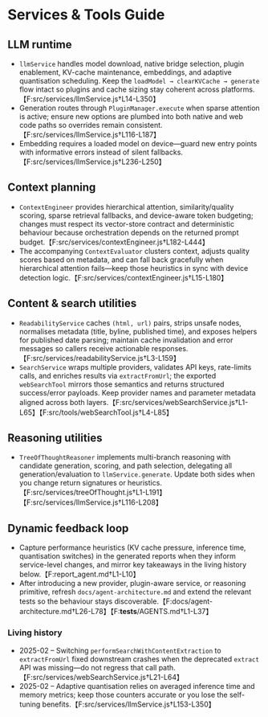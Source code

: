 # Services & Tools Guide

## LLM runtime
- `llmService` handles model download, native bridge selection, plugin enablement, KV-cache maintenance, embeddings, and adaptive quantisation scheduling. Keep the `loadModel → clearKVCache → generate` flow intact so plugins and cache sizing stay coherent across platforms.【F:src/services/llmService.js†L14-L350】
- Generation routes through `PluginManager.execute` when sparse attention is active; ensure new options are plumbed into both native and web code paths so overrides remain consistent.【F:src/services/llmService.js†L116-L187】
- Embedding requires a loaded model on device—guard new entry points with informative errors instead of silent fallbacks.【F:src/services/llmService.js†L236-L250】

## Context planning
- `ContextEngineer` provides hierarchical attention, similarity/quality scoring, sparse retrieval fallbacks, and device-aware token budgeting; changes must respect its vector-store contract and deterministic behaviour because orchestration depends on the returned prompt budget.【F:src/services/contextEngineer.js†L182-L444】
- The accompanying `ContextEvaluator` clusters context, adjusts quality scores based on metadata, and can fall back gracefully when hierarchical attention fails—keep those heuristics in sync with device detection logic.【F:src/services/contextEngineer.js†L15-L180】

## Content & search utilities
- `ReadabilityService` caches `(html, url)` pairs, strips unsafe nodes, normalises metadata (title, byline, published time), and exposes helpers for published date parsing; maintain cache invalidation and error messages so callers receive actionable responses.【F:src/services/readabilityService.js†L3-L159】
- `SearchService` wraps multiple providers, validates API keys, rate-limits calls, and enriches results via `extractFromUrl`; the exported `webSearchTool` mirrors those semantics and returns structured success/error payloads. Keep provider names and parameter metadata aligned across both layers.【F:src/services/webSearchService.js†L1-L65】【F:src/tools/webSearchTool.js†L4-L85】

## Reasoning utilities
- `TreeOfThoughtReasoner` implements multi-branch reasoning with candidate generation, scoring, and path selection, delegating all generation/evaluation to `llmService.generate`. Update both sides when you change return signatures or heuristics.【F:src/services/treeOfThought.js†L1-L191】【F:src/services/llmService.js†L116-L208】

## Dynamic feedback loop
- Capture performance heuristics (KV cache pressure, inference time, quantisation switches) in the generated reports when they inform service-level changes, and mirror key takeaways in the living history below.【F:report_agent.md†L1-L10】
- After introducing a new provider, plugin-aware service, or reasoning primitive, refresh `docs/agent-architecture.md` and extend the relevant tests so the behaviour stays discoverable.【F:docs/agent-architecture.md†L26-L78】【F:__tests__/AGENTS.md†L1-L37】

### Living history
- 2025-02 – Switching `performSearchWithContentExtraction` to `extractFromUrl` fixed downstream crashes when the deprecated `extract` API was missing—do not regress that call path.【F:src/services/webSearchService.js†L21-L64】
- 2025-02 – Adaptive quantisation relies on averaged inference time and memory metrics; keep those counters accurate or you lose the self-tuning benefits.【F:src/services/llmService.js†L153-L350】
